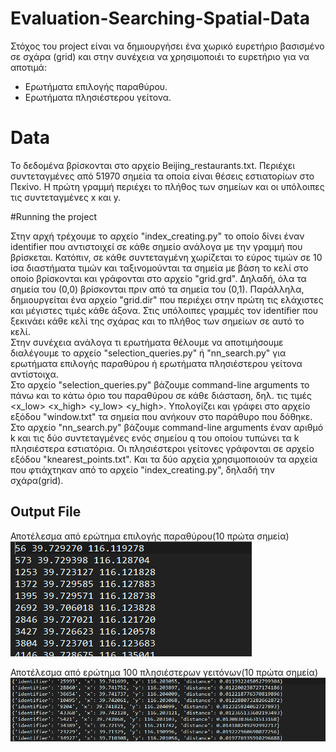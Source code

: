 # Evaluation-Searching-Spatial-Data

Στόχος του project είναι να δημιουργήσει ένα χωρικό ευρετήριο βασισμένο σε σχάρα
(grid) και στην συνέχεια να χρησιμοποιέι το ευρετήριο για να αποτιμά:
* Ερωτήματα επιλογής παραθύρου.
* Ερωτήματα πλησιέστερου γείτονα.

# Data

Το δεδομένα βρίσκονται στο αρχείο Beijing_restaurants.txt. Περιέχει
συντεταγμένες από 51970 σημεία τα οποία είναι θέσεις εστιατορίων στο Πεκίνο.
Η πρώτη γραμμή περιέχει το πλήθος των σημείων και οι υπόλοιπες τις συντεταγμένες
x και y.

#Running the project

Στην αρχή τρέχουμε το αρχείο "index_creating.py" το οποίο δίνει έναν identifier
που αντιστοιχεί σε κάθε σημείο ανάλογα με την γραμμή που βρίσκεται. Κατόπιν,
σε κάθε συντεταγμένη χωρίζεται το εύρος τιμών σε 10 ίσα διαστήματα τιμών και
ταξινομούνται τα σημεία με βάση το κελί στο οποίο βρίσκονται και γράφονται στο
αρχείο "grid.grd". Δηλαδή, όλα τα σημεία του (0,0) βρίσκονται πριν από τα σημεία
του (0,1). Παράλληλα, δημιουργείται ένα αρχείο "grid.dir" που περιέχει στην
πρώτη τις ελάχιστες και μέγιστες τιμές κάθε άξονα. Στις υπόλοιπες γραμμές τον
identifier που ξεκινάει κάθε κελί της σχάρας και το πλήθος των σημείων σε αυτό
το κελί.<br/>
Στην συνέχεια ανάλογα τι ερωτήματα θέλουμε να αποτιμήσουμε διαλέγουμε το αρχείο
"selection_queries.py" ή "nn_search.py" για ερωτήματα επιλογής παραθύρου ή
ερωτήματα πλησιέστερου γείτονα αντίστοιχα.<br/>
Στο αρχείο "selection_queries.py" βάζουμε command-line arguments το πάνω και το
κάτω όριο του παραθύρου σε κάθε διάσταση, δηλ. τις τιμές <x_low> <x_high> <y_low>
<y_high>. Υπολογίζει και γράφει στο αρχείο εξόδου "window.txt" τα σημεία που
ανήκουν στο παράθυρο που δόθηκε.<br/>
Στο αρχείο "nn_search.py" βάζουμε command-line arguments έναν αριθμό k και τις
δύο συντεταγμένες ενός σημείου q του οποίου τυπώνει τα k πλησιέστερα εστιατόρια.
Οι πλησιέστεροι γείτονες γράφονται σε αρχείο εξόδου "knearest_points.txt".
Και τα δύο αρχεία χρησιμοποιούν τα αρχεία που φτιάχτηκαν από το αρχείο
"index_creating.py", δηλαδή την σχάρα(grid).

## Output File

Αποτέλεσμα από ερώτημα επιλογής παραθύρου(10 πρώτα σημεία)<br/>
![Alt Text](/output/window_result_10_first.png)

Αποτέλεσμα από ερώτημα 100 πλησιέστερων γειτόνων(10 πρώτα σημεία)<br/>
![Alt Text](/output/100_nearest_search_result_10_first.png)
